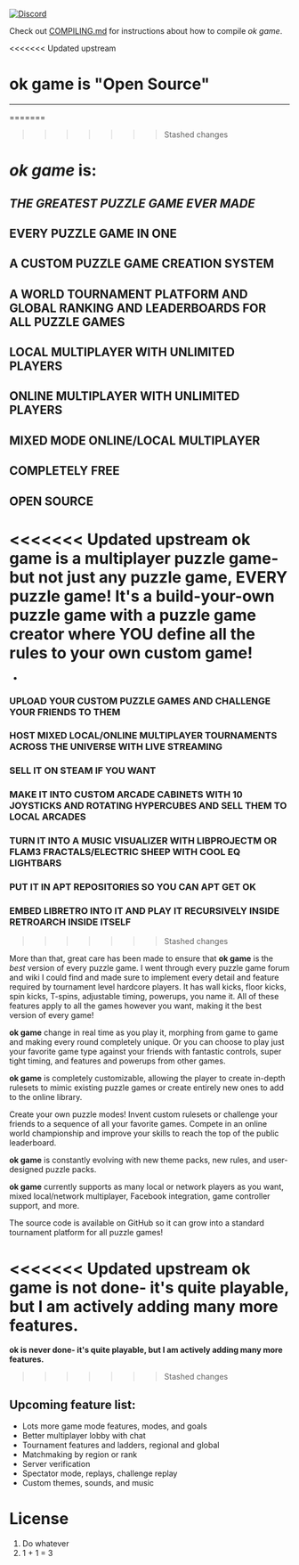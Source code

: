 [![Discord](https://img.shields.io/discord/953721054495387659.svg?label=&logo=discord&logoColor=ffffff&color=7389D8&labelColor=6A7EC2)](https://discord.gg/FfDxFc4JuS)

Check out [COMPILING.md](COMPILING.md) for instructions about how to compile *ok game*.

<<<<<<< Updated upstream
# ok game is "Open Source"

---
=======
>>>>>>> Stashed changes

# *ok game* is:

## *THE GREATEST PUZZLE GAME EVER MADE*

## EVERY PUZZLE GAME IN ONE

## A CUSTOM PUZZLE GAME CREATION SYSTEM

## A WORLD TOURNAMENT PLATFORM AND GLOBAL RANKING AND LEADERBOARDS FOR ALL PUZZLE GAMES

## LOCAL MULTIPLAYER WITH UNLIMITED PLAYERS

## ONLINE MULTIPLAYER WITH UNLIMITED PLAYERS

## MIXED MODE ONLINE/LOCAL MULTIPLAYER

## COMPLETELY FREE

## OPEN SOURCE

<<<<<<< Updated upstream
**ok game** is a multiplayer puzzle game- but not just any puzzle game, **EVERY puzzle game!** It's a build-your-own puzzle game with a puzzle game creator where YOU define all the rules to your own custom game!
=======
-

### UPLOAD YOUR CUSTOM PUZZLE GAMES AND CHALLENGE YOUR FRIENDS TO THEM

### HOST MIXED LOCAL/ONLINE MULTIPLAYER TOURNAMENTS ACROSS THE UNIVERSE WITH LIVE STREAMING

### SELL IT ON STEAM IF YOU WANT

### MAKE IT INTO CUSTOM ARCADE CABINETS WITH 10 JOYSTICKS AND ROTATING HYPERCUBES AND SELL THEM TO LOCAL ARCADES

### TURN IT INTO A MUSIC VISUALIZER WITH LIBPROJECTM OR FLAM3 FRACTALS/ELECTRIC SHEEP WITH COOL EQ LIGHTBARS

### PUT IT IN APT REPOSITORIES SO YOU CAN APT GET OK

### EMBED LIBRETRO INTO IT AND PLAY IT RECURSIVELY INSIDE RETROARCH INSIDE ITSELF



>>>>>>> Stashed changes

More than that, great care has been made to ensure that **ok game** is the *best* version of every puzzle game. I went through every puzzle game forum and wiki I could find and made sure to implement every detail and feature required by tournament level hardcore players. It has wall kicks, floor kicks, spin kicks, T-spins, adjustable timing, powerups, you name it. All of these features apply to all the games however you want, making it the best version of every game!

**ok game** change in real time as you play it, morphing from game to game and making every round completely unique. Or you can choose to play just your favorite game type against your friends with fantastic controls, super tight timing, and features and powerups from other games.

**ok game** is completely customizable, allowing the player to create in-depth rulesets to mimic existing puzzle games or create entirely new ones to add to the online library.

Create your own puzzle modes! Invent custom rulesets or challenge your friends to a sequence of all your favorite games. Compete in an online world championship and improve your skills to reach the top of the public leaderboard.

**ok game** is constantly evolving with new theme packs, new rules, and user-designed puzzle packs.

**ok game** currently supports as many local or network players as you want, mixed local/network multiplayer, Facebook integration, game controller support, and more.

The source code is available on GitHub so it can grow into a standard tournament platform for all puzzle games!

<<<<<<< Updated upstream
**ok game is not done- it's quite playable, but I am actively adding many more features.**
=======
**ok is never done- it's quite playable, but I am actively adding many more features.**
>>>>>>> Stashed changes

## Upcoming feature list:
* Lots more game mode features, modes, and goals
* Better multiplayer lobby with chat
* Tournament features and ladders, regional and global
* Matchmaking by region or rank
* Server verification
* Spectator mode, replays, challenge replay
* Custom themes, sounds, and music

# License

1. Do whatever
2. 1 + 1 = 3
